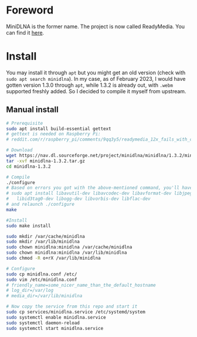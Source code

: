 # Foreword

MiniDLNA is the former name. The project is now called ReadyMedia. You can find it [here](https://sourceforge.net/projects/minidlna/).

# Install

You may install it through `apt` but you might get an old version (check with `sudo apt search minidlna`). In my case, as of February 2023, I would have gotten version 1.3.0 through `apt`, while 1.3.2 is already out, with `.webm` supported freshly added. So I decided to compile it myself from upstream.

## Manual install

```bash
# Prerequisite
sudo apt install build-essential gettext
# gettext is needed on Raspberry Pi:
# reddit.com/r/raspberry_pi/comments/9qq3y5/readymedia_12x_fails_with_cannot_stat_tdagmo_no/

# Download
wget https://nav.dl.sourceforge.net/project/minidlna/minidlna/1.3.2/minidlna-1.3.2.tar.gz
tar -xvf minidlna-1.3.2.tar.gz
cd minidlna-1.3.2

# Compile
./configure
# Based on errors you got with the above-mentioned command, you'll have to
# sudo apt install libavutil-dev libavcodec-dev libavformat-dev libjpeg-dev libsqlite3-dev libexif-dev \
#   libid3tag0-dev libogg-dev libvorbis-dev libflac-dev
# and relaunch ./configure
make

#Install
sudo make install

sudo mkdir /var/cache/minidlna
sudo mkdir /var/lib/minidlna
sudo chown minidlna:minidlna /var/cache/minidlna
sudo chown minidlna:minidlna /var/lib/minidlna
sudo chmod -R o+rX /var/lib/minidlna

# Configure
sudo cp minidlna.conf /etc/
sudo vim /etc/minidlna.conf
# friendly_name=some_nicer_name_than_the_default_hostname
# log_dir=/var/log
# media_dir=/var/lib/minidlna

# Now copy the service from this repo and start it
sudo cp services/minidlna.service /etc/systemd/system
sudo systemctl enable minidlna.service
sudo systemctl daemon-reload
sudo systemctl start minidlna.service
```
